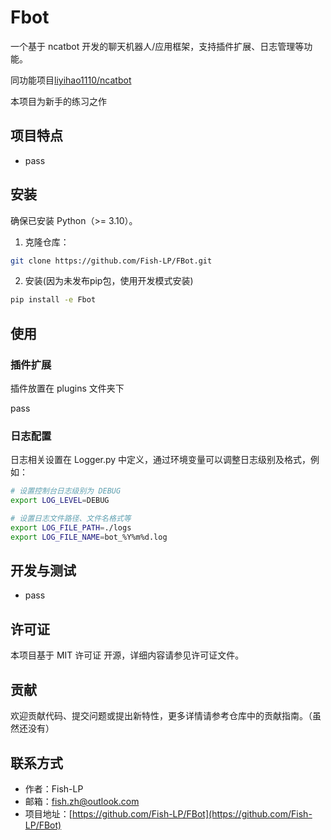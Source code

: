 # Fbot

一个基于 ncatbot 开发的聊天机器人/应用框架，支持插件扩展、日志管理等功能。

同功能项目[liyihao1110/ncatbot](https://github.com/liyihao1110/NcatBot)

本项目为新手的练习之作

## 项目特点

- pass

## 安装

确保已安装 Python（>= 3.10）。

1. 克隆仓库：

```sh
git clone https://github.com/Fish-LP/FBot.git
```

2. 安装(因为未发布pip包，使用开发模式安装)

```sh
pip install -e Fbot
```

## 使用

### 插件扩展

插件放置在 plugins 文件夹下

pass

### 日志配置

日志相关设置在 Logger.py 中定义，通过环境变量可以调整日志级别及格式，例如：

```sh
# 设置控制台日志级别为 DEBUG
export LOG_LEVEL=DEBUG

# 设置日志文件路径、文件名格式等
export LOG_FILE_PATH=./logs
export LOG_FILE_NAME=bot_%Y%m%d.log
```

## 开发与测试

- pass

## 许可证

本项目基于 MIT 许可证 开源，详细内容请参见许可证文件。

## 贡献

欢迎贡献代码、提交问题或提出新特性，更多详情请参考仓库中的贡献指南。（虽然还没有）

## 联系方式

- 作者：Fish-LP
- 邮箱：fish.zh@outlook.com
- 项目地址：[https://github.com/Fish-LP/FBot](https://github.com/Fish-LP/FBot)
